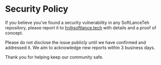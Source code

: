# Security Policy

If you believe you’ve found a security vulnerability in any SoftLanceTeh repository, please report it to hr@softlance.tech with details and a proof of concept.

Please do not disclose the issue publicly until we have confirmed and addressed it. We aim to acknowledge new reports within 3 business days.

Thank you for helping keep our community safe.


